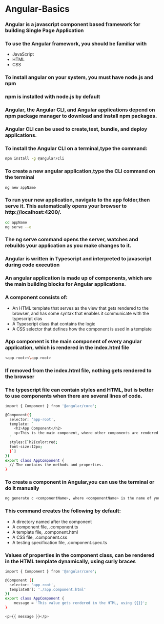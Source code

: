 # Angular-Basics
### Angular is a javascript component based framework for building Single Page Application
### To use the Angular framework, you should be familiar with 

* JavaScript
* HTML
* CSS

### To install angular on your system, you must have node.js  and  npm
### npm  is installed with node.js by default

### Angular, the Angular CLI, and Angular applications depend on npm package manager to download and install npm packages.

### Angular CLI can be used to create,test, bundle, and deploy applications.

### To install the Angular CLI on a terminal,type the command:

```bash
npm install -g @angular/cli
```
### To create a new angular application,type the CLI command on the terminal
```bash
ng new appName
```
### To run your new application, navigate to the app folder,then serve  it. This automatically opens your browser to http://localhost:4200/.

```bash
cd appName
ng serve --o

```
### The ng serve command opens the server, watches and  rebuilds your application as you make changes to it.
### Angular is written in Typescript and interpreted to javascript during  code execution

###  An angular application is made up of components, which  are the main building blocks for Angular applications.
### A component consists of:
* An HTML template that  serves as the view that gets rendered to the browser, and has some syntax that enables it communicate with the typescript clas
* A Typescript class that contains the logic
* A CSS selector that defines how the component is used in a template

### App component is the main component of every angular application, which is rendered in the index.html file 
 ```bash
 <app-root><\app-root>
 ```
 ### If removed from the index.html file, nothing gets rendered to the browser
### The typescript file can contain styles and HTML, but is better to use components when there are several lines of code.
```bash
import { Component } from '@angular/core';

@Component({
  selector: 'app-root',
  template: `
    <h2>App Component</h2>
    <p>This is the main component, where other components are rendered!</p>
  `
  styles:[`h2{color:red;
  font-size:12px;
  }`]
})
export class AppComponent {
  // The contains the methods and properties.
}
```
 ### To create a component in Angular,you can use the terminal or do it manually
```bash
ng generate c <componentName>, where <componentName> is the name of your component
```
###  This command creates the following by default:
 * A directory named after the component
 * A component file, <componentName>.component.ts
 * A template file, <componentName>.component.html
 * A CSS file, <componentName>.component.css
 * A testing specification file, <componentName>.component.spec.ts
 
### Values of properties in the component class, can be rendered in the HTML template dynamically, using curly braces

```bash
import { Component } from '@angular/core';

@Component ({
  selector: 'app-root',
  templateUrl: './app.component.html'
})
export class AppComponent {
    message = 'This value gets rendered in the HTML, using {{}}';
}
```
```bash
<p>{{ message }}</p>
```
